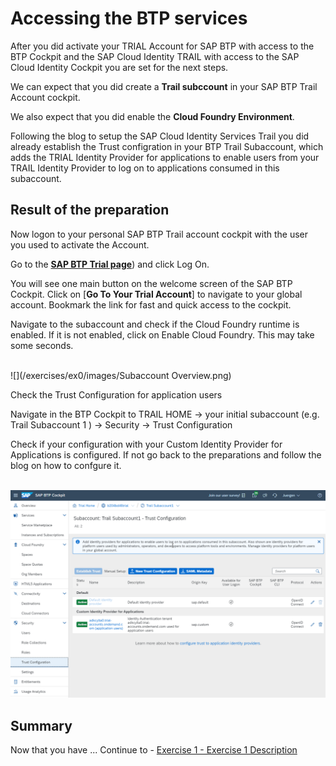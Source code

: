# Accessing the BTP services

After you did activate your TRIAL Account for SAP BTP with access to the BTP Cockpit and the SAP Cloud Identity TRAIL with access to the SAP Cloud Identity Cockpit you are set for the next steps.

We can expect that you did create a **Trail subccount** in your SAP BTP Trail Account cockpit.

We also expect that you did enable the **Cloud Foundry Environment**.

Following the blog to setup the SAP Cloud Identity Services Trail you did already establish the Trust configration in your BTP Trail Subaccount, which adds the TRIAL Identity Provider  for applications to enable users from your TRAIL Identity Provider to log on to applications consumed in this subaccount.

## Result of the preparation

Now logon to your personal SAP BTP Trail account cockpit with the user you used to activate the Account.

Go to the [**SAP BTP Trial page**](https://account.hanatrial.ondemand.com/trial/#/home/trial)) and click Log On.

You will see one main button on the welcome screen of the SAP BTP Cockpit. Click on [**Go To Your Trial Account**] to navigate to your global account. Bookmark the link for fast and quick access to the cockpit.

Navigate to the subaccount and check if the Cloud Foundry runtime is enabled. If it is not enabled, click on Enable Cloud Foundry. This may take some seconds.

<br>![](/exercises/ex0/images/Subaccount Overview.png)

Check the Trust Configuration for application users

Navigate in the  BTP Cockpit to TRAIL HOME -> your initial subaccount (e.g. Trail Subaccount 1 ) -> Security -> Trust Configuration

Check if your configuration with your Custom Identity Provider for Applications is configured. If not go back to the preparations and follow the blog on how to confgure it.

<br>![](/exercises/ex0/images/Subaccoount1_TrustConfiguration.png)




## Summary

Now that you have ... 
Continue to - [Exercise 1 - Exercise 1 Description](../ex1/README.md)

